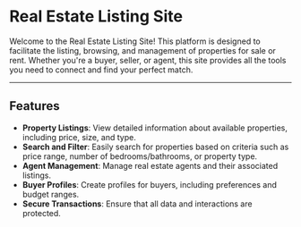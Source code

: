 # Real Estate Listing Site

Welcome to the Real Estate Listing Site! This platform is designed to facilitate the listing, browsing, and management of properties for sale or rent. Whether you're a buyer, seller, or agent, this site provides all the tools you need to connect and find your perfect match.

---

## Features

- **Property Listings**: View detailed information about available properties, including price, size, and type.
- **Search and Filter**: Easily search for properties based on criteria such as price range, number of bedrooms/bathrooms, or property type.
- **Agent Management**: Manage real estate agents and their associated listings.
- **Buyer Profiles**: Create profiles for buyers, including preferences and budget ranges.
- **Secure Transactions**: Ensure that all data and interactions are protected.
